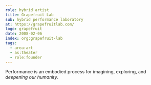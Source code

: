 ```yaml
---
role: hybrid artist
title: Grapefruit Lab
sub: hybrid performance laboratory
at: https://grapefruitlab.com/
logo: grapefruit
date: 2008-02-06
index: org:grapefruit-lab
tags:
  - area:art
  - as:theater
  - role:founder
---
```


Performance is an embodied process
for imagining, exploring,
and _deepening our humanity_.
